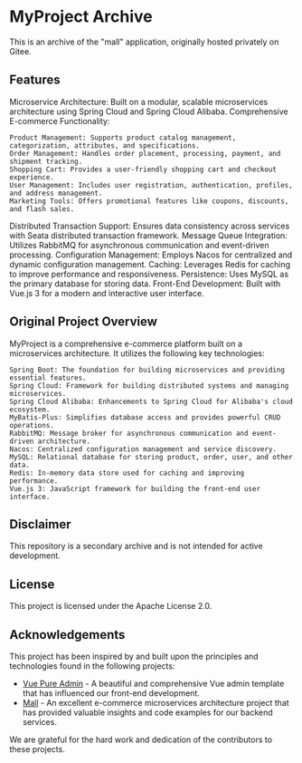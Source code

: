 # MyProject Archive

This is an archive of the "mall" application, originally hosted privately on Gitee.

## Features

Microservice Architecture: Built on a modular, scalable microservices architecture using Spring Cloud and Spring Cloud Alibaba.
Comprehensive E-commerce Functionality:

    Product Management: Supports product catalog management, categorization, attributes, and specifications.
    Order Management: Handles order placement, processing, payment, and shipment tracking.
    Shopping Cart: Provides a user-friendly shopping cart and checkout experience.
    User Management: Includes user registration, authentication, profiles, and address management.
    Marketing Tools: Offers promotional features like coupons, discounts, and flash sales.

Distributed Transaction Support: Ensures data consistency across services with Seata distributed transaction framework.
Message Queue Integration: Utilizes RabbitMQ for asynchronous communication and event-driven processing.
Configuration Management: Employs Nacos for centralized and dynamic configuration management.
Caching: Leverages Redis for caching to improve performance and responsiveness.
Persistence: Uses MySQL as the primary database for storing data.
Front-End Development: Built with Vue.js 3 for a modern and interactive user interface.

## Original Project Overview

MyProject is a comprehensive e-commerce platform built on a microservices architecture. It utilizes the following key technologies:

    Spring Boot: The foundation for building microservices and providing essential features.
    Spring Cloud: Framework for building distributed systems and managing microservices.
    Spring Cloud Alibaba: Enhancements to Spring Cloud for Alibaba's cloud ecosystem.
    MyBatis-Plus: Simplifies database access and provides powerful CRUD operations.
    RabbitMQ: Message broker for asynchronous communication and event-driven architecture.
    Nacos: Centralized configuration management and service discovery.
    MySQL: Relational database for storing product, order, user, and other data.
    Redis: In-memory data store used for caching and improving performance.
    Vue.js 3: JavaScript framework for building the front-end user interface.
    
## Disclaimer 

This repository is a secondary archive and is not intended for active development.

## License

This project is licensed under the Apache License 2.0.

## Acknowledgements

This project has been inspired by and built upon the principles and technologies found in the following projects:

- [Vue Pure Admin](https://github.com/pure-admin/vue-pure-admin) - A beautiful and comprehensive Vue admin template that has influenced our front-end development.
- [Mall](https://github.com/macrozheng/mall) - An excellent e-commerce microservices architecture project that has provided valuable insights and code examples for our backend services.

We are grateful for the hard work and dedication of the contributors to these projects.
